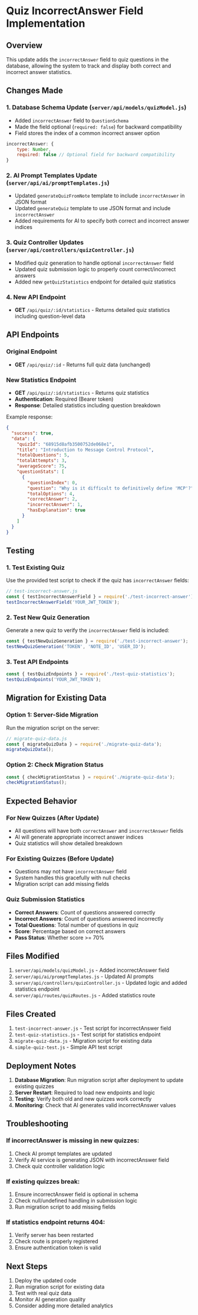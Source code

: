 # Quiz IncorrectAnswer Field Implementation

## Overview
This update adds the `incorrectAnswer` field to quiz questions in the database, allowing the system to track and display both correct and incorrect answer statistics.

## Changes Made

### 1. Database Schema Update (`server/api/models/quizModel.js`)
- Added `incorrectAnswer` field to `QuestionSchema`
- Made the field optional (`required: false`) for backward compatibility
- Field stores the index of a common incorrect answer option

```javascript
incorrectAnswer: {
    type: Number,
    required: false // Optional field for backward compatibility
}
```

### 2. AI Prompt Templates Update (`server/api/ai/promptTemplates.js`)
- Updated `generateQuizFromNote` template to include `incorrectAnswer` in JSON format
- Updated `generateQuiz` template to use JSON format and include `incorrectAnswer`
- Added requirements for AI to specify both correct and incorrect answer indices

### 3. Quiz Controller Updates (`server/api/controllers/quizController.js`)
- Modified quiz generation to handle optional `incorrectAnswer` field
- Updated quiz submission logic to properly count correct/incorrect answers
- Added new `getQuizStatistics` endpoint for detailed quiz statistics

### 4. New API Endpoint
- **GET** `/api/quiz/:id/statistics` - Returns detailed quiz statistics including question-level data

## API Endpoints

### Original Endpoint
- **GET** `/api/quiz/:id` - Returns full quiz data (unchanged)

### New Statistics Endpoint
- **GET** `/api/quiz/:id/statistics` - Returns quiz statistics
- **Authentication**: Required (Bearer token)
- **Response**: Detailed statistics including question breakdown

Example response:
```json
{
  "success": true,
  "data": {
    "quizId": "68915d8afb3500752de068e1",
    "title": "Introduction to Message Control Protocol",
    "totalQuestions": 5,
    "totalAttempts": 3,
    "averageScore": 75,
    "questionStats": [
      {
        "questionIndex": 0,
        "question": "Why is it difficult to definitively define 'MCP'?",
        "totalOptions": 4,
        "correctAnswer": 2,
        "incorrectAnswer": 1,
        "hasExplanation": true
      }
    ]
  }
}
```

## Testing

### 1. Test Existing Quiz
Use the provided test script to check if the quiz has `incorrectAnswer` fields:

```javascript
// test-incorrect-answer.js
const { testIncorrectAnswerField } = require('./test-incorrect-answer');
testIncorrectAnswerField('YOUR_JWT_TOKEN');
```

### 2. Test New Quiz Generation
Generate a new quiz to verify the `incorrectAnswer` field is included:

```javascript
const { testNewQuizGeneration } = require('./test-incorrect-answer');
testNewQuizGeneration('TOKEN', 'NOTE_ID', 'USER_ID');
```

### 3. Test API Endpoints
```javascript
const { testQuizEndpoints } = require('./test-quiz-statistics');
testQuizEndpoints('YOUR_JWT_TOKEN');
```

## Migration for Existing Data

### Option 1: Server-Side Migration
Run the migration script on the server:

```javascript
// migrate-quiz-data.js
const { migrateQuizData } = require('./migrate-quiz-data');
migrateQuizData();
```

### Option 2: Check Migration Status
```javascript
const { checkMigrationStatus } = require('./migrate-quiz-data');
checkMigrationStatus();
```

## Expected Behavior

### For New Quizzes (After Update)
- All questions will have both `correctAnswer` and `incorrectAnswer` fields
- AI will generate appropriate incorrect answer indices
- Quiz statistics will show detailed breakdown

### For Existing Quizzes (Before Update)
- Questions may not have `incorrectAnswer` field
- System handles this gracefully with null checks
- Migration script can add missing fields

### Quiz Submission Statistics
- **Correct Answers**: Count of questions answered correctly
- **Incorrect Answers**: Count of questions answered incorrectly
- **Total Questions**: Total number of questions in quiz
- **Score**: Percentage based on correct answers
- **Pass Status**: Whether score >= 70%

## Files Modified

1. `server/api/models/quizModel.js` - Added incorrectAnswer field
2. `server/api/ai/promptTemplates.js` - Updated AI prompts
3. `server/api/controllers/quizController.js` - Updated logic and added statistics endpoint
4. `server/api/routes/quizRoutes.js` - Added statistics route

## Files Created

1. `test-incorrect-answer.js` - Test script for incorrectAnswer field
2. `test-quiz-statistics.js` - Test script for statistics endpoint
3. `migrate-quiz-data.js` - Migration script for existing data
4. `simple-quiz-test.js` - Simple API test script

## Deployment Notes

1. **Database Migration**: Run migration script after deployment to update existing quizzes
2. **Server Restart**: Required to load new endpoints and logic
3. **Testing**: Verify both old and new quizzes work correctly
4. **Monitoring**: Check that AI generates valid incorrectAnswer values

## Troubleshooting

### If incorrectAnswer is missing in new quizzes:
1. Check AI prompt templates are updated
2. Verify AI service is generating JSON with incorrectAnswer field
3. Check quiz controller validation logic

### If existing quizzes break:
1. Ensure incorrectAnswer field is optional in schema
2. Check null/undefined handling in submission logic
3. Run migration script to add missing fields

### If statistics endpoint returns 404:
1. Verify server has been restarted
2. Check route is properly registered
3. Ensure authentication token is valid

## Next Steps

1. Deploy the updated code
2. Run migration script for existing data
3. Test with real quiz data
4. Monitor AI generation quality
5. Consider adding more detailed analytics
